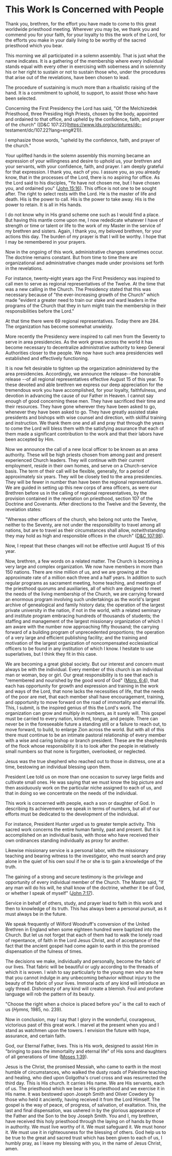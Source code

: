 # This Work Is Concerned with People

Thank you, brethren, for the effort you have made to come to this great
worldwide priesthood meeting. Wherever you may be, we thank you and commend
you for your faith, for your loyalty to this the work of the Lord, for the
efforts you make in your daily living to be worthy of the sacred priesthood
which you bear.

This morning we all participated in a solemn assembly. That is just what the
name indicates. It is a gathering of the membership where every individual
stands equal with every other in exercising with soberness and in solemnity
his or her right to sustain or not to sustain those who, under the procedures
that arise out of the revelations, have been chosen to lead.

The procedure of sustaining is much more than a ritualistic raising of the
hand. It is a commitment to uphold, to support, to assist those who have been
selected.

Concerning the First Presidency the Lord has said, "Of the Melchizedek
Priesthood, three Presiding High Priests, chosen by the body, appointed and
ordained to that office, and upheld by the confidence, faith, and prayer of
the church" ([D&amp;C 107:22](https://www.lds.org/scriptures/dc-
testament/dc/107.22?lang=eng#21)).

I emphasize those words, "upheld by the confidence, faith, and prayer of the
church."

Your uplifted hands in the solemn assembly this morning became an expression
of your willingness and desire to uphold us, your brethren and your servants,
with your confidence, faith, and prayer. I am deeply grateful for that
expression. I thank you, each of you. I assure you, as you already know, that
in the processes of the Lord, there is no aspiring for office. As the Lord
said to his disciples, "Ye have not chosen me, but I have chosen you, and
ordained you" ([John
15:16](https://www.lds.org/scriptures/nt/john/15.16?lang=eng#15)). This office
is not one to be sought after. The right to select rests with the Lord. He is
the master of life and death. His is the power to call. His is the power to
take away. His is the power to retain. It is all in His hands.

I do not know why in His grand scheme one such as I would find a place. But
having this mantle come upon me, I now rededicate whatever I have of strength
or time or talent or life to the work of my Master in the service of my
brethren and sisters. Again, I thank you, my beloved brethren, for your
actions this day. The burden of my prayer is that I will be worthy. I hope
that I may be remembered in your prayers.

Now in the ongoing of this work, administrative changes sometimes occur. The
doctrine remains constant. But from time to time there are organizational and
administrative changes made under provisions set forth in the revelations.

For instance, twenty-eight years ago the First Presidency was inspired to call
men to serve as regional representatives of the Twelve. At the time that was a
new calling in the Church. The Presidency stated that this was necessary
because of "the ever-increasing growth of the Church" which made "evident a
greater need to train our stake and ward leaders in the programs of the Church
that they in turn might train the membership in their responsibilities before
the Lord."

At that time there were 69 regional representatives. Today there are 284. The
organization has become somewhat unwieldy.

More recently the Presidency were inspired to call men from the Seventy to
serve in area presidencies. As the work grows across the world it has become
necessary to decentralize administrative authority to keep General Authorities
closer to the people. We now have such area presidencies well established and
effectively functioning.

It is now felt desirable to tighten up the organization administered by the
area presidencies. Accordingly, we announce the release--the honorable release
--of all regional representatives effective August 15 of this year. To these
devoted and able brethren we express our deep appreciation for the tremendous
work you have accomplished, for your loyalty, faithfulness, and devotion in
advancing the cause of our Father in Heaven. I cannot say enough of good
concerning these men. They have sacrificed their time and their resources.
They have gone wherever they have been asked to go, whenever they have been
asked to go. They have greatly assisted stake presidents and bishops with wise
counsel and direction, with skillful training and instruction. We thank them
one and all and pray that through the years to come the Lord will bless them
with the satisfying assurance that each of them made a significant
contribution to the work and that their labors have been accepted by Him.

Now we announce the call of a new local officer to be known as an area
authority. These will be high priests chosen from among past and present
experienced Church leaders. They will continue with their current employment,
reside in their own homes, and serve on a Church-service basis. The term of
their call will be flexible, generally, for a period of approximately six
years. They will be closely tied to the area presidencies. They will be fewer
in number than have been the regional representatives. We are guided in
setting up this new corps of area officers, as were our Brethren before us in
the calling of regional representatives, by the provision contained in the
revelation on priesthood, section 107 of the Doctrine and Covenants. After
directions to the Twelve and the Seventy, the revelation states:

"Whereas other officers of the church, who belong not unto the Twelve, neither
to the Seventy, are not under the responsibility to travel among all nations,
but are to travel as their circumstances shall allow, notwithstanding they may
hold as high and responsible offices in the church" ([D&amp;C
107:98](https://www.lds.org/scriptures/dc-testament/dc/107.98?lang=eng#97)).

Now, I repeat that these changes will not be effective until August 15 of this
year.

Now, brethren, a few words on a related matter. The Church is becoming a very
large and complex organization. We now have members in more than 150 nations.
There are nine million of us, and we are growing at the approximate rate of a
million each three and a half years. In addition to such regular programs as
sacrament meeting, home teaching, and meetings of the priesthood quorums and
auxiliaries, all of which are designed to meet the needs of the living
membership of the Church, we are carrying forward an enormous program
involving such undertakings as the world's largest archive of genealogical and
family history data; the operation of the largest private university in the
nation, if not in the world, with a related seminary and institute program
embracing hundreds of thousands of students; the staffing and management of
the largest missionary organization of which I am aware with the number now
approaching fifty thousand; the carrying forward of a building program of
unprecedented proportions; the operation of a very large and efficient
publishing facility; and the training and motivation of the largest
organization of noncompensated ecclesiastical officers to be found in any
institution of which I know. I hesitate to use superlatives, but I think they
fit in this case.

We are becoming a great global society. But our interest and concern must
always be with the individual. Every member of this church is an individual
man or woman, boy or girl. Our great responsibility is to see that each is
"remembered and nourished by the good word of God" ([Moro.
6:4](https://www.lds.org/scriptures/bofm/moro/6.4?lang=eng#3)), that each has
opportunity for growth and expression and training in the work and ways of the
Lord, that none lacks the necessities of life, that the needs of the poor are
met, that each member shall have encouragement, training, and opportunity to
move forward on the road of immortality and eternal life. This, I submit, is
the inspired genius of this the Lord's work. The organization can grow and
multiply in numbers, as it surely will. This gospel must be carried to every
nation, kindred, tongue, and people. There can never be in the foreseeable
future a standing still or a failure to reach out, to move forward, to build,
to enlarge Zion across the world. But with all of this there must continue to
be an intimate pastoral relationship of every member with a wise and caring
bishop or branch president. These are the shepherds of the flock whose
responsibility it is to look after the people in relatively small numbers so
that none is forgotten, overlooked, or neglected.

Jesus was the true shepherd who reached out to those in distress, one at a
time, bestowing an individual blessing upon them.

President Lee told us on more than one occasion to survey large fields and
cultivate small ones. He was saying that we must know the big picture and then
assiduously work on the particular niche assigned to each of us, and that in
doing so we concentrate on the needs of the individual.

This work is concerned with people, each a son or daughter of God. In
describing its achievements we speak in terms of numbers, but all of our
efforts must be dedicated to the development of the individual.

For instance, President Hunter urged us to greater temple activity. This
sacred work concerns the entire human family, past and present. But it is
accomplished on an individual basis, with those who have received their own
ordinances standing individually as proxy for another.

Likewise missionary service is a personal labor, with the missionary teaching
and bearing witness to the investigator, who must search and pray alone in the
quiet of his own soul if he or she is to gain a knowledge of the truth.

The gaining of a strong and secure testimony is the privilege and opportunity
of every individual member of the Church. The Master said, "If any man will do
his will, he shall know of the doctrine, whether it be of God, or whether I
speak of myself" ([John
7:17](https://www.lds.org/scriptures/nt/john/7.17?lang=eng#16)).

Service in behalf of others, study, and prayer lead to faith in this work and
then to knowledge of its truth. This has always been a personal pursuit, as it
must always be in the future.

We speak frequently of Wilford Woodruff's conversion of the United Brethren in
England when some eighteen hundred were baptized into the Church. But let us
not forget that each of them had to walk the lonely road of repentance, of
faith in the Lord Jesus Christ, and of acceptance of the fact that the ancient
gospel had come again to earth in this the promised dispensation of the
fulness of times.

The decisions we make, individually and personally, become the fabric of our
lives. That fabric will be beautiful or ugly according to the threads of which
it is woven. I wish to say particularly to the young men who are here that you
cannot indulge in any unbecoming behavior without injury to the beauty of the
fabric of your lives. Immoral acts of any kind will introduce an ugly thread.
Dishonesty of any kind will create a blemish. Foul and profane language will
rob the pattern of its beauty.

"Choose the right when a choice is placed before you" is the call to each of
us (_Hymns,_ 1985, no. 239).

Now in conclusion, may I say that I glory in the wonderful, courageous,
victorious past of this great work. I marvel at the present when you and I
stand as watchmen upon the towers. I envision the future with hope, assurance,
and certain faith.

God, our Eternal Father, lives. This is His work, designed to assist Him in
"bringing to pass the immortality and eternal life" of His sons and daughters
of all generations of time ([Moses
1:39](https://www.lds.org/scriptures/pgp/moses/1.39?lang=eng#38)).

Jesus is the Christ, the promised Messiah, who came to earth in the most
humble of circumstances, who walked the dusty roads of Palestine teaching and
healing, who died upon Golgotha's cruel cross and was resurrected the third
day. This is His church. It carries His name. We are His servants, each of us.
The priesthood which we bear is His priesthood and we exercise it in His name.
It was bestowed upon Joseph Smith and Oliver Cowdery by those who held it
anciently, having received it from the Lord Himself. The gospel is the way of
peace, of progress, of salvation, of exaltation. This, the last and final
dispensation, was ushered in by the glorious appearance of the Father and the
Son to the boy Joseph Smith. You and I, my brethren, have received this holy
priesthood through the laying on of hands by those in authority. We must live
worthy of it. We must safeguard it. We must honor it. We must use it in
righteousness for the blessing of others. God help us to be true to the great
and sacred trust which has been given to each of us, I humbly pray, as I leave
my blessing with you, in the name of Jesus Christ, amen.

